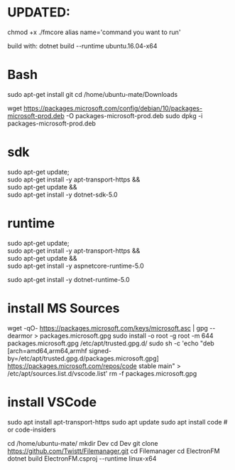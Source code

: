 # UPDATED:
chmod +x ./fmcore
alias name='command you want to run'

build with: dotnet build --runtime ubuntu.16.04-x64


# Bash
sudo apt-get install git
cd /home/ubuntu-mate/Downloads

wget https://packages.microsoft.com/config/debian/10/packages-microsoft-prod.deb -O packages-microsoft-prod.deb
sudo dpkg -i packages-microsoft-prod.deb

# sdk
sudo apt-get update; \
  sudo apt-get install -y apt-transport-https && \
  sudo apt-get update && \
  sudo apt-get install -y dotnet-sdk-5.0
# runtime
sudo apt-get update; \
  sudo apt-get install -y apt-transport-https && \
  sudo apt-get update && \
  sudo apt-get install -y aspnetcore-runtime-5.0

sudo apt-get install -y dotnet-runtime-5.0

# install MS Sources
wget -qO- https://packages.microsoft.com/keys/microsoft.asc | gpg --dearmor > packages.microsoft.gpg
sudo install -o root -g root -m 644 packages.microsoft.gpg /etc/apt/trusted.gpg.d/
sudo sh -c 'echo "deb [arch=amd64,arm64,armhf signed-by=/etc/apt/trusted.gpg.d/packages.microsoft.gpg] https://packages.microsoft.com/repos/code stable main" > /etc/apt/sources.list.d/vscode.list'
rm -f packages.microsoft.gpg

# install VSCode
sudo apt install apt-transport-https
sudo apt update
sudo apt install code # or code-insiders

cd /home/ubuntu-mate/
mkdir Dev
cd Dev
git clone https://github.com/Twistt/Filemanager.git
cd Filemanager
cd ElectronFM
dotnet build ElectronFM.csproj --runtime linux-x64


